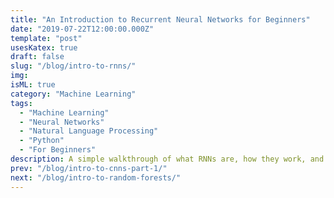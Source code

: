 ```yaml
---
title: "An Introduction to Recurrent Neural Networks for Beginners"
date: "2019-07-22T12:00:00.000Z"
template: "post"
usesKatex: true
draft: false
slug: "/blog/intro-to-rnns/"
img:
isML: true
category: "Machine Learning"
tags:
  - "Machine Learning"
  - "Neural Networks"
  - "Natural Language Processing"
  - "Python"
  - "For Beginners"
description: A simple walkthrough of what RNNs are, how they work, and how to build one from scratch in Python.
prev: "/blog/intro-to-cnns-part-1/"
next: "/blog/intro-to-random-forests/"
---
```


